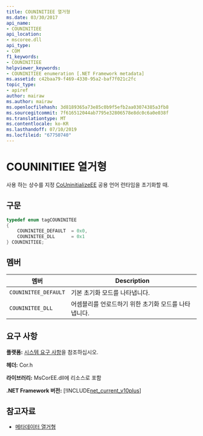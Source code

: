 ```yaml
---
title: COUNINITIEE 열거형
ms.date: 03/30/2017
api_name:
- COUNINITIEE
api_location:
- mscoree.dll
api_type:
- COM
f1_keywords:
- COUNINITIEE
helpviewer_keywords:
- COUNINITIEE enumeration [.NET Framework metadata]
ms.assetid: c42baa79-f469-4330-95a2-baf7f021c2fc
topic_type:
- apiref
author: mairaw
ms.author: mairaw
ms.openlocfilehash: 3d8189365a73e85c0b9f5efb2aa03074385a3fb8
ms.sourcegitcommit: 7f616512044ab7795e32806578e8dc0c6a0e038f
ms.translationtype: MT
ms.contentlocale: ko-KR
ms.lasthandoff: 07/10/2019
ms.locfileid: "67750740"
---
```

# <a name="couninitiee-enumeration"></a>COUNINITIEE 열거형
사용 하는 상수를 지정 [CoUninitializeEE](../../../../docs/framework/unmanaged-api/hosting/couninitializeee-function.md) 공용 언어 런타임을 초기화할 때.  
  
## <a name="syntax"></a>구문  
  
```cpp  
typedef enum tagCOUNINITEE  
{  
    COUNINITEE_DEFAULT  = 0x0,   
    COUNINITEE_DLL      = 0x1  
} COUNINITIEE;  
```  
  
## <a name="members"></a>멤버  
  
|멤버|Description|  
|------------|-----------------|  
|`COUNINITEE_DEFAULT`|기본 초기화 모드를 나타냅니다.|  
|`COUNINITEE_DLL`|어셈블리를 언로드하기 위한 초기화 모드를 나타냅니다.|  
  
## <a name="requirements"></a>요구 사항  
 **플랫폼:** [시스템 요구 사항](../../../../docs/framework/get-started/system-requirements.md)을 참조하십시오.  
  
 **헤더:** Cor.h  
  
 **라이브러리:** MsCorEE.dll에 리소스로 포함  
  
 **.NET Framework 버전:** [!INCLUDE[net_current_v10plus](../../../../includes/net-current-v10plus-md.md)]  
  
## <a name="see-also"></a>참고자료

- [메타데이터 열거형](../../../../docs/framework/unmanaged-api/metadata/metadata-enumerations.md)
